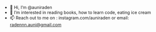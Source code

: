 - 👋 Hi, I’m @auniraden
- 👀 I’m interested in reading books, how to learn code, eating ice cream
- 📫 Reach out to me on : instagram.com/auniraden or email: radennn.auni@gmail.com 

<!---
auniraden/auniraden is a ✨ special ✨ repository because its `README.md` (this file) appears on your GitHub profile.
You can click the Preview link to take a look at your changes.
--->
